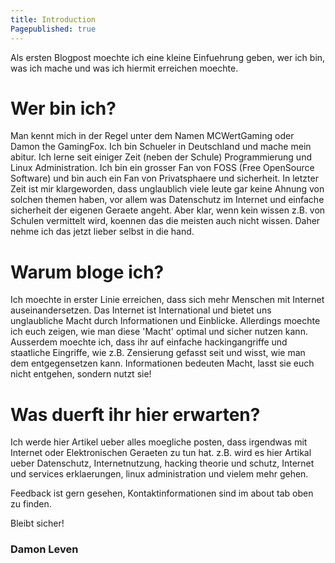 ```yaml
---
title: Introduction
Pagepublished: true
---
```


Als ersten Blogpost moechte ich eine kleine Einfuehrung geben, wer ich bin, was ich mache und was ich hiermit erreichen moechte.

# Wer bin ich?

Man kennt mich in der Regel unter dem Namen MCWertGaming oder Damon the GamingFox. Ich bin Schueler in Deutschland und mache mein abitur. Ich lerne seit einiger Zeit (neben der Schule) Programmierung und Linux Administration. Ich bin ein grosser Fan von FOSS (Free OpenSource Software) und bin auch ein Fan von Privatsphaere und sicherheit. In letzter Zeit ist mir klargeworden, dass unglaublich viele leute gar keine Ahnung von solchen themen haben, vor allem was Datenschutz im Internet und einfache sicherheit der eigenen Geraete angeht. Aber klar, wenn kein wissen z.B. von Schulen vermittelt wird, koennen das die meisten auch nicht wissen. Daher nehme ich das jetzt lieber selbst in die hand.

# Warum bloge ich?

Ich moechte in erster Linie erreichen, dass sich mehr Menschen mit Internet auseinandersetzen. Das Internet ist International und bietet uns unglaubliche Macht durch Informationen und Einblicke. Allerdings moechte ich euch zeigen, wie man diese 'Macht' optimal und sicher nutzen kann. Ausserdem moechte ich, dass ihr auf einfache hackingangriffe und staatliche Eingriffe, wie z.B. Zensierung gefasst seit und wisst, wie man dem entgegensetzen kann. Informationen bedeuten Macht, lasst sie euch nicht entgehen, sondern nutzt sie!

# Was duerft ihr hier erwarten?

Ich werde hier Artikel ueber alles moegliche posten, dass irgendwas mit Internet oder Elektronischen Geraeten zu tun hat. z.B. wird es hier Artikal ueber Datenschutz, Internetnutzung, hacking theorie und schutz, Internet und services erklaerungen, linux administration und vielem mehr gehen.


Feedback ist gern gesehen, Kontaktinformationen sind im about tab oben zu finden.


Bleibt sicher!
### Damon Leven
